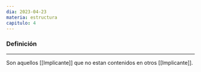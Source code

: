 ```yaml
---
dia: 2023-04-23
materia: estructura
capitulo: 4
---
```

### Definición
---
Son aquellos [[Implicante]] que no estan contenidos en otros [[Implicante]].